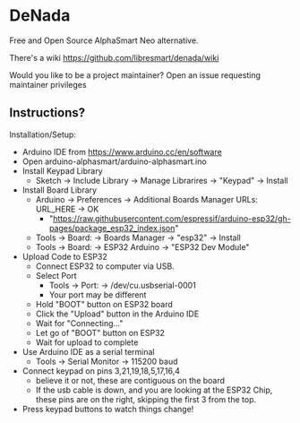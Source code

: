 # DeNada
Free  and Open Source AlphaSmart Neo alternative.

There's a wiki
https://github.com/libresmart/denada/wiki

Would you like to be a project maintainer?
Open an issue requesting maintainer privileges

## Instructions?
Installation/Setup:
* Arduino IDE from https://www.arduino.cc/en/software
* Open arduino-alphasmart/arduino-alphasmart.ino
* Install Keypad Library
  * Sketch -> Include Library -> Manage Librarires -> "Keypad" -> Install
* Install Board Library
  * Arduino -> Preferences -> Additional Boards Manager URLs: URL_HERE -> OK
    * "https://raw.githubusercontent.com/espressif/arduino-esp32/gh-pages/package_esp32_index.json"
  * Tools -> Board: -> Boards Manager -> "esp32" -> Install
  * Tools -> Board: -> ESP32 Arduino -> "ESP32 Dev Module"
* Upload Code to ESP32
  * Connect ESP32 to computer via USB.
  * Select Port
    * Tools -> Port: -> /dev/cu.usbserial-0001
    * Your port may be different
  * Hold "BOOT" button on ESP32 board
  * Click the "Upload" button in the Arduino IDE
  * Wait for "Connecting..."
  * Let go of "BOOT" button on ESP32
  * Wait for upload to complete
* Use Arduino IDE as a serial terminal
  * Tools -> Serial Monitor -> 115200 baud
* Connect keypad on pins 3,21,19,18,5,17,16,4
  * believe it or not, these are contiguous on the board
  * If the usb cable is down, and you are looking at the ESP32 Chip,
  these pins are on the right, skipping the first 3 from the top.
* Press keypad buttons to watch things change!
